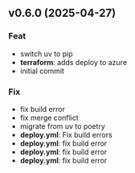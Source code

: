 ## v0.6.0 (2025-04-27)

### Feat

- switch uv to pip
- **terraform**: adds deploy to azure
- initial commit

### Fix

- fix build error
- fix merge conflict
- migrate from uv to poetry
- **deploy.yml**: Fix build errors
- **deploy.yml**: fix build error
- **deploy.yml**: fix build error
- **deploy.yml**: fix build error
